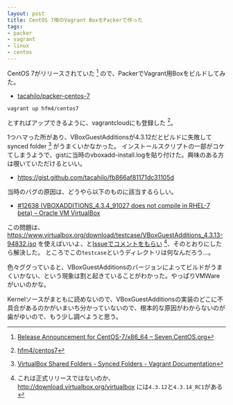```yaml
---
layout: post
title: CentOS 7用のVagrant BoxをPackerで作った
tags:
- packer
- vagrant
- linux
- centos
---
```

CentOS 7がリリースされていた [^1] ので、PackerでVagrant用Boxをビルドしてみた。

- [tacahilo/packer-centos-7](https://github.com/tacahilo/packer-centos-7/)

```
vagrant up hfm4/centos7
```

とすればアップできるように、vagrantcloudにも登録した [^2]。

1つハマった所があり、VBoxGuestAdditionsが4.3.12だとビルドに失敗してsynced folder [^3] がうまくいかなかった。
インストールスクリプトの一部がコケてしまうようで、gistに当時のvboxadd-install.logを貼り付けた。興味のある方は覗いていただけるといい。

- https://gist.github.com/tacahilo/fb866af81171dc31105d

当時のバグの原因は、どうやら以下のものに該当するらしい。

- [#12638 (VBOXADDITIONS_4.3.4_91027 does not compile in RHEL-7 beta) – Oracle VM VirtualBox](https://www.virtualbox.org/ticket/12638)

この問題は、https://www.virtualbox.org/download/testcase/VBoxGuestAdditions_4.3.13-94832.iso を使えばいいよ、と[Issueでコメントをもらい](https://github.com/tacahilo/packer-centos-7/issues/1#issuecomment-48670603) [^4]、そのとおりにしたら解決した。
ところでこの`testcase`というディレクトリは何なんだろう…。

色々ググっていると、VBoxGuestAdditionsのバージョンによってビルドがうまくいかない、という現象は割と起きていることがわかった。やっぱりVMWareがいいのかな。


Kernelソースがまともに読めないので、VBoxGuestAdditionsの実装のどこに不具合があるのかがいまいち分かっていないので、根本的な原因がわからないのが歯がゆいので、もう少し調べようと思う。

[^1]: [Release Announcement for CentOS-7/x86_64 – Seven.CentOS.org](http://seven.centos.org/2014/07/release-announcement-for-centos-7x86_64/)
[^2]: [hfm4/centos7](https://vagrantcloud.com/hfm4/centos7)
[^3]: [VirtualBox Shared Folders - Synced Folders - Vagrant Documentation](http://docs.vagrantup.com/v2/synced-folders/virtualbox.html)
[^4]: これは正式リリースではないのか、http://download.virtualbox.org/virtualbox には`4.3.12`と`4.3.14_RC1`がある
